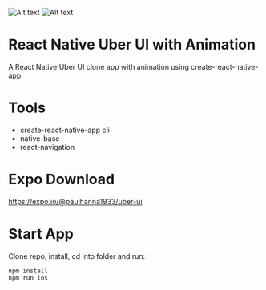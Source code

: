 ![Alt text](https://monosnap.com/file/wRUEdVBjdRrfZJ36zq1zVKw5Z0Y8j4.png)
![Alt text](https://monosnap.com/file/aRpYhRzlq8i0HQhfZVLSo2vS42bFSp.png)

# React Native Uber UI with Animation
A React Native Uber UI clone app with animation using create-react-native-app

# Tools
* create-react-native-app cli
* native-base
* react-navigation

# Expo Download
https://expo.io/@paulhanna1933/uber-ui

# Start App
Clone repo, install, cd into folder and run:
```git
npm install
npm run ios
```
